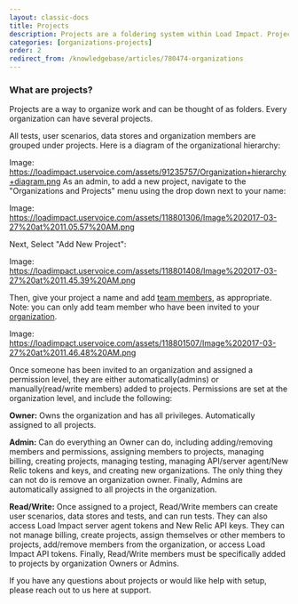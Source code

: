 ```yaml
---
layout: classic-docs
title: Projects
description: Projects are a foldering system within Load Impact. Projects allow you to organize your tests/scenarios and assign team members to have access to them.
categories: [organizations-projects]
order: 2
redirect_from: /knowledgebase/articles/780474-organizations
---
```


### What are projects?

Projects are a way to organize work and can be thought of as folders.  Every organization can have several projects.

All tests, user scenarios, data stores and organization members are grouped under projects. Here is a diagram of the organizational hierarchy:


Image: https://loadimpact.uservoice.com/assets/91235757/Organization+hierarchy+diagram.png
As an admin, to add a new project, navigate to the "Organizations and Projects" menu using the drop down next to your name:

Image: https://loadimpact.uservoice.com/assets/118801306/Image%202017-03-27%20at%2011.05.57%20AM.png


Next, Select "Add New Project":

Image: https://loadimpact.uservoice.com/assets/118801408/Image%202017-03-27%20at%2011.45.39%20AM.png

Then, give your project a name and add [team members](adding-team-members), as appropriate.  Note: you can only add team member who have been invited to your [organization](organizations).

Image: https://loadimpact.uservoice.com/assets/118801507/Image%202017-03-27%20at%2011.46.48%20AM.png


Once someone has been invited to an organization and assigned a permission level, they are either automatically(admins) or manually(read/write members) added to projects. Permissions are set at the organization level, and include the following:

**Owner:** Owns the organization and has all privileges. Automatically assigned to all projects.

**Admin:** Can do everything an Owner can do, including adding/removing members and permissions, assigning members to projects, managing billing, creating projects, managing testing, managing API/server agent/New Relic tokens and keys, and creating new organizations. The only thing they can not do is remove an organization owner. Finally, Admins are automatically assigned to all projects in the organization.

**Read/Write:** Once assigned to a project, Read/Write members can create user scenarios, data stores and tests, and can run tests. They can also access Load Impact server agent tokens and New Relic API keys. They can not manage billing, create projects, assign themselves or other members to projects, add/remove members from the organization, or access Load Impact API tokens. Finally, Read/Write members must be specifically added to projects by organization Owners or Admins.

If you have any questions about projects or would like help with setup, please reach out to us here at support.

